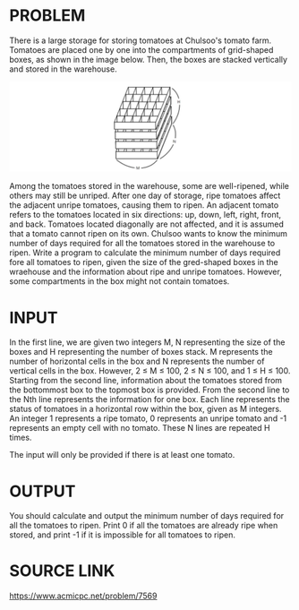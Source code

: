 PROBLEM
======
There is a large storage for storing tomatoes at Chulsoo's tomato farm. Tomatoes are placed one by one into the compartments of grid-shaped boxes, as shown in the image below. Then, the boxes are stacked vertically and stored in the warehouse.

<img src="img1.png">

Among the tomatoes stored in the warehouse, some are well-ripened, while others may still be unriped. After one day of storage, ripe tomatoes affect the adjacent unripe tomatoes, causing them to ripen. An adjacent tomato refers to the tomatoes located in six directions: up, down, left, right, front, and back. Tomatoes located diagonally are not affected, and it is assumed that a tomato cannot ripen on its own. Chulsoo wants to know the minimum number of days required for all the tomatoes stored in the warehouse to ripen. Write a program to calculate the minimum number of days required fore all tomatoes to ripen, given the size of the gred-shaped boxes in the wraehouse and the information about ripe and unripe tomatoes. However, some compartments in the box might not contain tomatoes.


INPUT
======
In the first line, we are given two integers M, N representing the size of the boxes and H representing the number of boxes stack. M represents the number of horizontal cells in the box and N represents the number of vertical cells in the box. However, 2 ≤ M ≤ 100, 2 ≤ N ≤ 100, and 1 ≤ H ≤ 100. Starting from the second line, information about the tomatoes stored from the bottommost box to the topmost box is provided. From the second line to the Nth line represents the information for one box. Each line represents the status of tomatoes in a horizontal row within the box, given as M integers. An integer 1 represents a ripe tomato, 0 represents an unripe tomato and -1 represents an empty cell with no tomato. These N lines are repeated H times.

The input will only be provided if there is at least one tomato.


OUTPUT
======
You should calculate and output the minimum number of days required for all the tomatoes to ripen. Print 0 if all the tomatoes are already ripe when stored, and print -1 if it is impossible for all tomatoes to ripen.


SOURCE LINK
======
https://www.acmicpc.net/problem/7569
